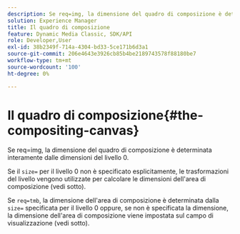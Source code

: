 ```yaml
---
description: Se req=img, la dimensione del quadro di composizione è determinata interamente dalle dimensioni del livello 0.
solution: Experience Manager
title: Il quadro di composizione
feature: Dynamic Media Classic, SDK/API
role: Developer,User
exl-id: 38b2349f-714a-4304-bd33-5ce171b6d3a1
source-git-commit: 206e4643e3926cb85b4be2189743578f88180be7
workflow-type: tm+mt
source-wordcount: '100'
ht-degree: 0%

---
```


# Il quadro di composizione{#the-compositing-canvas}

Se req=img, la dimensione del quadro di composizione è determinata interamente dalle dimensioni del livello 0.

Se il `size=` per il livello 0 non è specificato esplicitamente, le trasformazioni del livello vengono utilizzate per calcolare le dimensioni dell&#39;area di composizione (vedi sotto).

Se `req=tmb`, la dimensione dell&#39;area di composizione è determinata dalla `size=` specificata per il livello 0 oppure, se non è specificata la dimensione, la dimensione dell&#39;area di composizione viene impostata sul campo di visualizzazione (vedi sotto).
